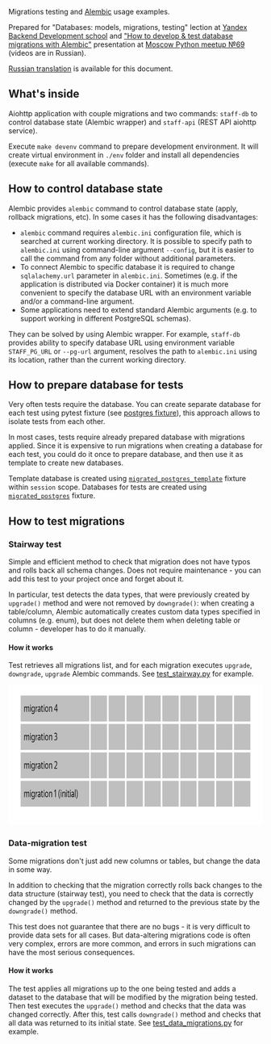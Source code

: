 Migrations testing and [Alembic](https://alembic.sqlalchemy.org/en/latest/) 
usage examples.

Prepared for "Databases: models, migrations, testing" lection at 
[Yandex Backend Development school](https://yandex.ru/promo/academy/backend-school/) and 
["How to develop & test database migrations with Alembic"](https://youtu.be/qrlTDNaUQ-Q?t=5650) presentation at 
[Moscow Python meetup №69](https://events.yandex.ru/events/moscow-python-meetup-30-10-2019) (videos are in Russian). 

[Russian translation](README_ru.md) is available for this document.


## What's inside

Aiohttp application with couple migrations and two commands: `staff-db` to control database state (Alembic wrapper) and `staff-api` (REST API aiohttp service).

Execute `make devenv` command to prepare development environment. It will create virtual environment in `./env` folder and install all dependencies (execute `make` for all available commands).

## How to control database state

Alembic provides `alembic` command to control database state (apply, rollback migrations, etc). In some cases it has the following disadvantages:

* `alembic` command requires `alembic.ini` configuration file, which is searched at current working directory. It is possible to specify path to `alembic.ini` using command-line argument `--config`, but it is easier to call the command from any folder without additional parameters.
* To connect Alembic to specific database it is required to change `sqlalachemy.url` parameter in `alembic.ini`. Sometimes (e.g. if the application is distributed via Docker container) it is much more convenient to specify the database URL with an environment variable and/or a command-line argument.
* Some applications need to extend standard Alembic arguments (e.g. to support working in different PostgreSQL schemas).

They can be solved by using Alembic wrapper. For example, `staff-db` provides ability to specify database URL using environment variable `STAFF_PG_URL` or `--pg-url` argument, resolves the path to `alembic.ini` using its location, rather than the current working directory.

## How to prepare database for tests

Very often tests require the database. You can create separate database for each test using pytest fixture (see [postgres fixture](tests/migrations/conftest.py#L8)), this approach allows to isolate tests from each other.

In most cases, tests require already prepared database with migrations applied. Since it is expensive to run migrations when creating a database for each test, you could do it once to prepare database, and then use it as template to create new databases.

Template database is created using [`migrated_postgres_template`](tests/api/conftest.py#L10) fixture within `session` scope. Databases for tests are created using [`migrated_postgres`](tests/api/conftest.py#L24) fixture.

## How to test migrations

### Stairway test
Simple and efficient method to check that migration does not have typos and 
rolls back all schema changes. Does not require maintenance - you can add this test 
to your project once and forget about it.

In particular, test detects the data types, that were previously created by `upgrade()` method 
and were not removed by `downgrade()`: when creating a table/column, Alembic automatically 
creates custom data types specified in columns (e.g. enum), but does not delete them when 
deleting table or column - developer has to do it manually.

#### How it works
Test retrieves all migrations list, and for each migration executes `upgrade`, 
`downgrade`, `upgrade` Alembic commands.
See [test_stairway.py](tests/migrations/test_stairway.py) for example.

<img src="assets/stairway.gif" width="800" height="277" alt="Stairway test">

### Data-migration test
Some migrations don't just add new columns or tables, but change the data in 
some way.

In addition to checking that the migration correctly rolls back changes to the 
data structure (stairway test), you need to check that the data is correctly 
changed by the `upgrade()` method and returned to the previous state by the 
`downgrade()` method.

This test does not guarantee that there are no bugs - it is very difficult to 
provide data sets for all cases. But data-altering migrations code is 
often very complex, errors are more common, and errors in such migrations can have 
the most serious consequences.

#### How it works

The test applies all migrations up to the one being tested and adds a dataset to the database that will be modified by the migration being tested.
Then test executes the `upgrade()` method and checks that the data was changed correctly. 
After this, test calls `downgrade()` method and checks that all data was returned to its initial state.
See [test_data_migrations.py](tests/migrations/test_data_migrations.py) for example.
